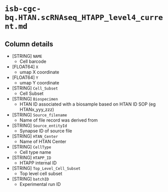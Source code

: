 # `isb-cgc-bq.HTAN.scRNAseq_HTAPP_level4_current.md`

## Column details

* [STRING]    `NAME`
  - Cell barcode
* [FLOAT64]    `X`
  - umap X coordinate
* [FLOAT64]    `Y`
  - umap Y coordinate
* [STRING]    `Cell_Subset`
  - Cell Subset
* [STRING]    `Biospecimen`
  - HTAN ID associated with a biosample based on HTAN ID SOP (eg HTANx_yyy_zzz)
* [STRING]    `Source_filename`
  - Name of file record was derived from
* [STRING]    `Source_entityId`
  - Synapse ID of source file
* [STRING]    `HTAN_Center`
  - Name of HTAN Center
* [STRING]    `CellType`
  - Cell type name
* [STRING]    `HTAPP_ID`
  - HTAPP internal ID
* [STRING]    `Top_Level_Cell_Subset`
  - Top level cell subset
* [STRING]    `batchID`
  - Experimental run ID

